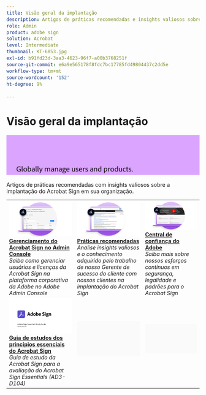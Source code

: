 ```yaml
---
title: Visão geral da implantação
description: Artigos de práticas recomendadas e insights valiosos sobre a implantação do Acrobat Sign
role: Admin
product: adobe sign
solution: Acrobat
level: Intermediate
thumbnail: KT-6853.jpg
exl-id: b91fd23d-3aa3-4623-96f7-a00b3768251f
source-git-commit: e6a9e565178f8fdc7bc17785fd49804437c2dd5e
workflow-type: tm+mt
source-wordcount: '152'
ht-degree: 9%

---
```


# Visão geral da implantação

![Imagem de implantação do Sign](assets/Hero-Deploy.png)

Artigos de práticas recomendadas com insights valiosos sobre a implantação do Acrobat Sign em sua organização.

<table style="table-layout:fixed">
<tr>
  <td>
    <a href="https://helpx.adobe.com/br/enterprise/using/adobe-sign-for-enterprise.html" target="_blank">
      <img alt="Admin Console" src="assets/Deploy_Admin.png" />
    </a>
    <div>
    <a href="https://helpx.adobe.com/enterprise/using/adobe-sign-for-enterprise.html" target="_blank"><strong>Gerenciamento do Acrobat Sign no Admin Console</strong></a>
    </div>
    <em>Saiba como gerenciar usuários e licenças da Acrobat Sign na plataforma corporativa da Adobe no Adobe Admin Console</em>
    <br>
  </td>
  <td>
    <a href="https://helpx.adobe.com/mt/sign/using/adobe-sign-training-best-practice.html" target="_blank">
      <img alt="Práticas recomendadas" src="assets/Deploy_BP.png" />
    </a>
    <div>
    <a href="https://helpx.adobe.com/mt/sign/using/adobe-sign-training-best-practice.html" target="_blank"><strong>Práticas recomendadas</strong></a>
    </div>
    <em>Analise insights valiosos e o conhecimento adquirido pelo trabalho de nosso Gerente de sucesso do cliente com nossos clientes na implantação do Acrobat Sign</em>
    <br>
  </td>  
  <td>
    <a href="https://www.adobe.com/trust/document-cloud-security.html" target="_blank">
      <img alt="Central de confiança do Adobe" src="assets/Deploy_Trust.png" />
    </a>
    <div>
    <a href="https://www.adobe.com/trust/document-cloud-security.html" target="_blank"><strong>Central de confiança do Adobe</strong></a>
    </div>
    <em>Saiba mais sobre nossos esforços contínuos em segurança, legalidade e padrões para o Acrobat Sign</em>
    <br>
  </td>
</tr>
<tr>
  <td>
    <a href="assets/SignStudyGuide.pdf">
      <img alt="Guia de estudos dos princípios essenciais do Acrobat Sign" src="assets/SignStudyGuide.png" />
    </a>
    <div>
    <a href="assets/SignStudyGuide.pdf"><strong>Guia de estudos dos princípios essenciais do Acrobat Sign</strong></a>
    </div>
    <em>Guia de estudo da Acrobat Sign para a avaliação do Acrobat Sign Essentials (AD3-D104)</em>
    <br>
  </td>
  <td>
    <img alt="Espaçador" src="assets/Grayspacer.png" />
    <div>
    <br>
  </td>
  <td>
    <img alt="Espaçador" src="assets/Grayspacer.png" />
    <div>
    <br>
  </td>
</tr>
</table>
